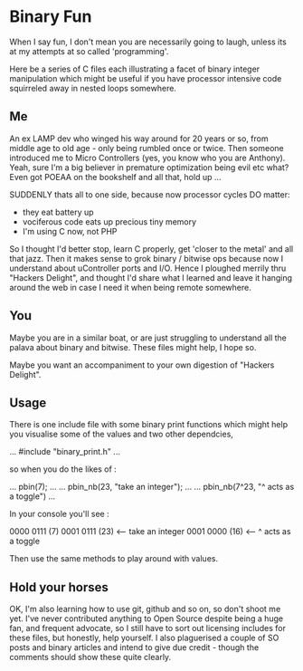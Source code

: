 # Binary Fun

When I say fun, I don't mean you are necessarily going to laugh, unless its at my attempts at so called 'programming'.

Here be a series of C files each illustrating a facet of binary integer manipulation which might be useful if you have processor intensive code squirreled away in nested loops somewhere.

## Me

An ex LAMP dev who winged his way around for 20 years or so, from middle age to old age - only being rumbled once or twice.  Then someone introduced me to  Micro Controllers (yes, you know who you are Anthony). Yeah, sure I'm a big believer in premature optimization being evil etc what? Even got POEAA on the bookshelf and all that, hold up ...

SUDDENLY thats all to one side, because now processor cycles DO matter: 

* they eat battery up 
* vociferous code eats up precious tiny memory
* I'm using C now, not PHP

So I thought I'd better stop, learn C properly, get 'closer to the metal' and all that jazz. Then it makes sense to grok binary / bitwise ops because now I understand about uController ports and I/O. Hence I ploughed merrily thru "Hackers Delight", and thought I'd share what I learned and leave it hanging around the web in case I need it when being remote somewhere.

## You

Maybe you are in a  similar boat, or are just struggling to understand all the palava about binary and bitwise.  These files might help, I hope so.

Maybe you want an accompaniment to your own digestion of "Hackers Delight".

## Usage

There is one include file with some binary print functions which might help you visualise some of the values and two other dependcies,

...
#include "binary_print.h"
...

so when you do the likes of :

...
pbin(7);
...
...
pbin_nb(23, "take an integer");
...
...
pbin_nb(7^23, "^ acts as a toggle")
...

In your console you'll see :

0000 0111	(7)
0001 0111	(23)  <-- take an integer
0001 0000	(16)  <-- ^ acts as a toggle

Then use the same methods to play around with values.

## Hold your horses

OK, I'm also learning how to use git, github and so on, so don't shoot me yet. I've never contributed anything to Open Source despite being a huge fan, and frequent advocate, so I still have to sort out licensing includes for these files, but honestly, help yourself. I also plaguerised a couple of SO posts and binary articles and intend to give due credit - though the comments should show these quite clearly.  
